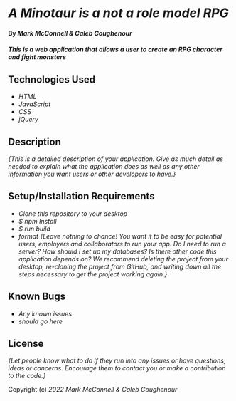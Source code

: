  # _A Minotaur is a not a role model RPG_
#### By _**Mark McConnell & Caleb Coughenour**_
#### _This is a web application that allows a user to create an RPG character and fight monsters_
## Technologies Used
* _HTML_
* _JavaScript_
* _CSS_
* _jQuery_
## Description
_{This is a detailed description of your application. Give as much detail as needed to explain what the application does as well as any other information you want users or other developers to have.}_
## Setup/Installation Requirements
* _Clone this repository to your desktop_
* _$ npm Install_
* _$ run build_
* _format_
_{Leave nothing to chance! You want it to be easy for potential users, employers and collaborators to run your app. Do I need to run a server? How should I set up my databases? Is there other code this application depends on? We recommend deleting the project from your desktop, re-cloning the project from GitHub, and writing down all the steps necessary to get the project working again.}_
## Known Bugs

* _Any known issues_
* _should go here_

## License

_{Let people know what to do if they run into any issues or have questions, ideas or concerns. Encourage them to contact you or make a contribution to the code.}_

Copyright (c) _2022_ _Mark McConnell & Caleb Coughenour_
